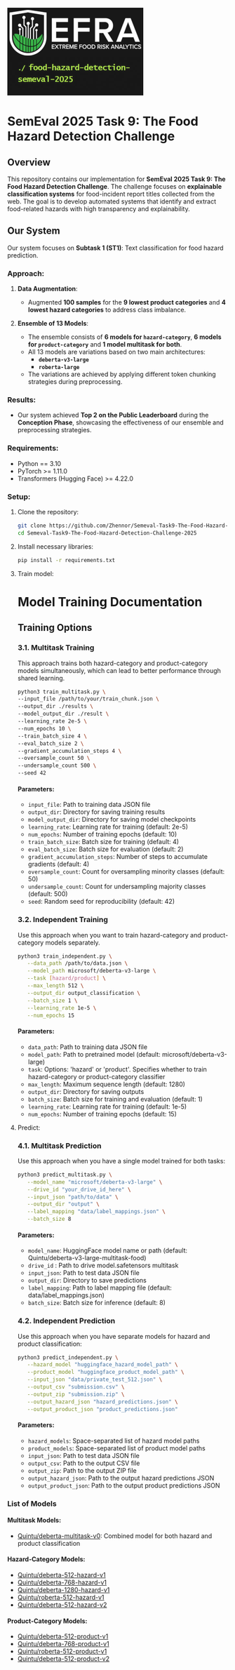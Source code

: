 ![Logo](image/logo.png)
# SemEval 2025 Task 9: The Food Hazard Detection Challenge

## Overview
This repository contains our implementation for **SemEval 2025 Task 9: The Food Hazard Detection Challenge**. The challenge focuses on **explainable classification systems** for food-incident report titles collected from the web. The goal is to develop automated systems that identify and extract food-related hazards with high transparency and explainability.

## Our System

Our system focuses on **Subtask 1 (ST1)**: Text classification for food hazard prediction.

### Approach:
1. **Data Augmentation**:
   - Augmented **100 samples** for the **9 lowest product categories** and **4 lowest hazard categories** to address class imbalance.

2. **Ensemble of 13 Models**:
   - The ensemble consists of **6 models for `hazard-category`**, **6 models for `product-category`** and **1 model multitask for both**.
   - All 13 models are variations based on two main architectures:
     - **`deberta-v3-large`**
     - **`roberta-large`**
   - The variations are achieved by applying different token chunking strategies during preprocessing.  

### Results:
- Our system achieved **Top 2 on the Public Leaderboard** during the **Conception Phase**, showcasing the effectiveness of our ensemble and preprocessing strategies.

### Requirements:
- Python == 3.10
- PyTorch >= 1.11.0
- Transformers (Hugging Face) >= 4.22.0

### Setup:
1. Clone the repository:
   ```bash
   git clone https://github.com/Zhennor/Semeval-Task9-The-Food-Hazard-Detection-Challenge-2025
   cd Semeval-Task9-The-Food-Hazard-Detection-Challenge-2025
   ```
2. Install necessary libraries:
   ```bash
   pip install -r requirements.txt
   ```

3. Train model:
   # Model Training Documentation

   ## Training Options

   ### 3.1. Multitask Training 

   This approach trains both hazard-category and product-category models simultaneously, which can lead to better performance through shared learning.

   ```bash
   python3 train_multitask.py \
   --input_file /path/to/your/train_chunk.json \
   --output_dir ./results \
   --model_output_dir ./result \
   --learning_rate 2e-5 \
   --num_epochs 10 \
   --train_batch_size 4 \
   --eval_batch_size 2 \
   --gradient_accumulation_steps 4 \
   --oversample_count 50 \
   --undersample_count 500 \
   --seed 42
   ```

   #### Parameters:
   - `input_file`: Path to training data JSON file
   - `output_dir`: Directory for saving training results
   - `model_output_dir`: Directory for saving model checkpoints
   - `learning_rate`: Learning rate for training (default: 2e-5)
   - `num_epochs`: Number of training epochs (default: 10)
   - `train_batch_size`: Batch size for training (default: 4)
   - `eval_batch_size`: Batch size for evaluation (default: 2)
   - `gradient_accumulation_steps`: Number of steps to accumulate gradients (default: 4)
   - `oversample_count`: Count for oversampling minority classes (default: 50)
   - `undersample_count`: Count for undersampling majority classes (default: 500)
   - `seed`: Random seed for reproducibility (default: 42)

   ### 3.2. Independent Training

   Use this approach when you want to train hazard-category and product-category models separately.

   ```bash
   python3 train_independent.py \
      --data_path /path/to/data.json \
      --model_path microsoft/deberta-v3-large \
      --task [hazard/product] \
      --max_length 512 \
      --output_dir output_classification \
      --batch_size 1 \
      --learning_rate 1e-5 \
      --num_epochs 15
   ```

   #### Parameters:
   - `data_path`: Path to training data JSON file
   - `model_path`: Path to pretrained model (default: microsoft/deberta-v3-large)
   - `task`: Options: 'hazard' or 'product'. Specifies whether to train hazard-category or product-category classifier
   - `max_length`: Maximum sequence length (default: 1280)
   - `output_dir`: Directory for saving outputs
   - `batch_size`: Batch size for training and evaluation (default: 1)
   - `learning_rate`: Learning rate for training (default: 1e-5)
   - `num_epochs`: Number of training epochs (default: 15)

4. Predict:

   ### 4.1. Multitask Prediction
   
   Use this approach when you have a single model trained for both tasks:

   ```bash
   python3 predict_multitask.py \
      --model_name "microsoft/deberta-v3-large" \
      --drive_id "your_drive_id_here" \
      --input_json "path/to/data" \
      --output_dir "output" \
      --label_mapping "data/label_mappings.json" \
      --batch_size 8
   ```

   #### Parameters:
   - `model_name`: HuggingFace model name or path (default: Quintu/deberta-v3-large-multitask-food)
   - `drive_id` : Path to drive model.safetensors multitask
   - `input_json`: Path to test data JSON file
   - `output_dir`: Directory to save predictions
   - `label_mapping`: Path to label mapping file (default: data/label_mappings.json)
   - `batch_size`: Batch size for inference (default: 8)
   
   ### 4.2. Independent Prediction
   
   Use this approach when you have separate models for hazard and product classification:

   ```bash
   python3 predict_independent.py \
      --hazard_model "huggingface_hazard_model_path" \
      --product_model "huggingface_product_model_path" \
      --input_json "data/private_test_512.json" \
      --output_csv "submission.csv" \
      --output_zip "submission.zip" \
      --output_hazard_json "hazard_predictions.json" \
      --output_product_json "product_predictions.json"
   ```

   #### Parameters:
   - `hazard_models`: Space-separated list of hazard model paths
   - `product_models`: Space-separated list of product model paths
   - `input_json`: Path to test data JSON file
   - `output_csv`: Path to the output CSV file
   - `output_zip`: Path to the output ZIP file
   - `output_hazard_json`: Path to the output hazard predictions JSON
   - `output_product_json`: Path to the output product predictions JSON

### List of Models

#### Multitask Models:
- [Quintu/deberta-multitask-v0](https://huggingface.co/Quintu/deberta-multitask-v0): Combined model for both hazard and product classification

#### Hazard-Category Models:
- [Quintu/deberta-512-hazard-v1](https://huggingface.co/Quintu/deberta-512-hazard-v1)
- [Quintu/deberta-768-hazard-v1](https://huggingface.co/Quintu/deberta-768-hazard-v1)
- [Quintu/deberta-1280-hazard-v1](https://huggingface.co/Quintu/deberta-1280-hazard-v1)
- [Quintu/roberta-512-hazard-v1](https://huggingface.co/Quintu/roberta-512-hazard-v1)
- [Quintu/deberta-512-hazard-v2](https://huggingface.co/Quintu/deberta-512-hazard-v2)

#### Product-Category Models:
- [Quintu/deberta-512-product-v1](https://huggingface.co/Quintu/deberta-512-product-v1)
- [Quintu/deberta-768-product-v1](https://huggingface.co/Quintu/deberta-768-product-v1)
- [Quintu/roberta-512-product-v1](https://huggingface.co/Quintu/roberta-512-product-v1)
- [Quintu/deberta-512-product-v2](https://huggingface.co/Quintu/deberta-512-product-v2)
